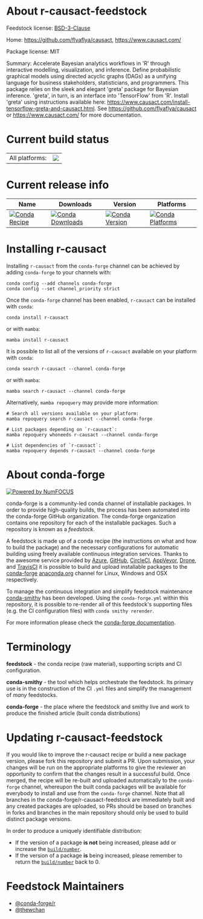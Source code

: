 About r-causact-feedstock
=========================

Feedstock license: [BSD-3-Clause](https://github.com/conda-forge/r-causact-feedstock/blob/main/LICENSE.txt)

Home: https://github.com/flyaflya/causact, https://www.causact.com/

Package license: MIT

Summary: Accelerate Bayesian analytics workflows in 'R' through interactive modelling, visualization, and inference. Define probabilistic graphical models using directed acyclic graphs (DAGs) as a unifying language for business stakeholders, statisticians, and programmers. This package relies on the sleek and elegant 'greta' package for Bayesian inference. 'greta', in turn, is an interface into 'TensorFlow' from 'R'. Install 'greta' using instructions available here: <https://www.causact.com/install-tensorflow-greta-and-causact.html>. See <https://github.com/flyaflya/causact> or <https://www.causact.com/> for more documentation.

Current build status
====================


<table><tr><td>All platforms:</td>
    <td>
      <a href="https://dev.azure.com/conda-forge/feedstock-builds/_build/latest?definitionId=20186&branchName=main">
        <img src="https://dev.azure.com/conda-forge/feedstock-builds/_apis/build/status/r-causact-feedstock?branchName=main">
      </a>
    </td>
  </tr>
</table>

Current release info
====================

| Name | Downloads | Version | Platforms |
| --- | --- | --- | --- |
| [![Conda Recipe](https://img.shields.io/badge/recipe-r--causact-green.svg)](https://anaconda.org/conda-forge/r-causact) | [![Conda Downloads](https://img.shields.io/conda/dn/conda-forge/r-causact.svg)](https://anaconda.org/conda-forge/r-causact) | [![Conda Version](https://img.shields.io/conda/vn/conda-forge/r-causact.svg)](https://anaconda.org/conda-forge/r-causact) | [![Conda Platforms](https://img.shields.io/conda/pn/conda-forge/r-causact.svg)](https://anaconda.org/conda-forge/r-causact) |

Installing r-causact
====================

Installing `r-causact` from the `conda-forge` channel can be achieved by adding `conda-forge` to your channels with:

```
conda config --add channels conda-forge
conda config --set channel_priority strict
```

Once the `conda-forge` channel has been enabled, `r-causact` can be installed with `conda`:

```
conda install r-causact
```

or with `mamba`:

```
mamba install r-causact
```

It is possible to list all of the versions of `r-causact` available on your platform with `conda`:

```
conda search r-causact --channel conda-forge
```

or with `mamba`:

```
mamba search r-causact --channel conda-forge
```

Alternatively, `mamba repoquery` may provide more information:

```
# Search all versions available on your platform:
mamba repoquery search r-causact --channel conda-forge

# List packages depending on `r-causact`:
mamba repoquery whoneeds r-causact --channel conda-forge

# List dependencies of `r-causact`:
mamba repoquery depends r-causact --channel conda-forge
```


About conda-forge
=================

[![Powered by
NumFOCUS](https://img.shields.io/badge/powered%20by-NumFOCUS-orange.svg?style=flat&colorA=E1523D&colorB=007D8A)](https://numfocus.org)

conda-forge is a community-led conda channel of installable packages.
In order to provide high-quality builds, the process has been automated into the
conda-forge GitHub organization. The conda-forge organization contains one repository
for each of the installable packages. Such a repository is known as a *feedstock*.

A feedstock is made up of a conda recipe (the instructions on what and how to build
the package) and the necessary configurations for automatic building using freely
available continuous integration services. Thanks to the awesome service provided by
[Azure](https://azure.microsoft.com/en-us/services/devops/), [GitHub](https://github.com/),
[CircleCI](https://circleci.com/), [AppVeyor](https://www.appveyor.com/),
[Drone](https://cloud.drone.io/welcome), and [TravisCI](https://travis-ci.com/)
it is possible to build and upload installable packages to the
[conda-forge](https://anaconda.org/conda-forge) [anaconda.org](https://anaconda.org/)
channel for Linux, Windows and OSX respectively.

To manage the continuous integration and simplify feedstock maintenance
[conda-smithy](https://github.com/conda-forge/conda-smithy) has been developed.
Using the ``conda-forge.yml`` within this repository, it is possible to re-render all of
this feedstock's supporting files (e.g. the CI configuration files) with ``conda smithy rerender``.

For more information please check the [conda-forge documentation](https://conda-forge.org/docs/).

Terminology
===========

**feedstock** - the conda recipe (raw material), supporting scripts and CI configuration.

**conda-smithy** - the tool which helps orchestrate the feedstock.
                   Its primary use is in the construction of the CI ``.yml`` files
                   and simplify the management of *many* feedstocks.

**conda-forge** - the place where the feedstock and smithy live and work to
                  produce the finished article (built conda distributions)


Updating r-causact-feedstock
============================

If you would like to improve the r-causact recipe or build a new
package version, please fork this repository and submit a PR. Upon submission,
your changes will be run on the appropriate platforms to give the reviewer an
opportunity to confirm that the changes result in a successful build. Once
merged, the recipe will be re-built and uploaded automatically to the
`conda-forge` channel, whereupon the built conda packages will be available for
everybody to install and use from the `conda-forge` channel.
Note that all branches in the conda-forge/r-causact-feedstock are
immediately built and any created packages are uploaded, so PRs should be based
on branches in forks and branches in the main repository should only be used to
build distinct package versions.

In order to produce a uniquely identifiable distribution:
 * If the version of a package **is not** being increased, please add or increase
   the [``build/number``](https://docs.conda.io/projects/conda-build/en/latest/resources/define-metadata.html#build-number-and-string).
 * If the version of a package **is** being increased, please remember to return
   the [``build/number``](https://docs.conda.io/projects/conda-build/en/latest/resources/define-metadata.html#build-number-and-string)
   back to 0.

Feedstock Maintainers
=====================

* [@conda-forge/r](https://github.com/conda-forge/r/)
* [@thewchan](https://github.com/thewchan/)

